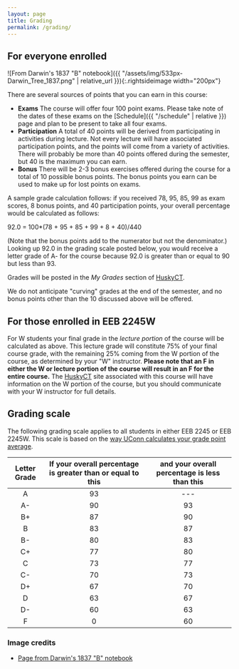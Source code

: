 ```yaml
---
layout: page
title: Grading
permalink: /grading/
---
```


## For everyone enrolled
![From Darwin's 1837 "B" notebook]({{ "/assets/img/533px-Darwin_Tree_1837.png" | relative_url }}){:.rightsideimage width="200px"}

There are several sources of points that you can earn in this course:
* **Exams** The course will offer four 100 point exams. Please take note of the dates of these exams on the [Schedule]({{ "/schedule" | relative }}) page and plan to be present to take all four exams. 
* **Participation** A total of 40 points will be derived from participating in activities during lecture. Not every lecture will have associated participation points, and the points will come from a variety of activities. There will probably be more than 40 points offered during the semester, but 40 is the maximum you can earn.
* **Bonus** There will be 2-3 bonus exercises offered during the course for a total of 10 possible bonus points. The bonus points you earn can be used to make up for lost points on exams. 

A sample grade calculation follows: if you received 78, 95, 85, 99 as exam scores, 8 bonus points, and 40 participation points, your overall percentage would be calculated as follows: 

92.0 = 100*(78 + 95 + 85 + 99 + 8 + 40)/440

(Note that the bonus points add to the numerator but not the denominator.) Looking up 92.0 in the grading scale posted below, you would receive a letter grade of A- for the course because 92.0 is greater than or equal to 90 but less than 93.

Grades will be posted in the _My Grades_ section of [HuskyCT](https://huskyct.uconn.edu/).

We do not anticipate "curving" grades at the end of the semester, and no bonus points other than the 10 discussed above will be offered.

## For those enrolled in EEB 2245W

For W students your final grade in the _lecture portion_ of the course will be calculated as
above. This lecture grade will constitute 75% of your final course grade, with the remaining 25%
coming from the W portion of the course, as determined by your "W" instructor. **Please note
that an F in either the W or lecture portion of the course will result in an F for the entire
course.** The [HuskyCT](https://huskyct.uconn.edu/) site associated with this course will have information on the W
portion of the course, but you should communicate with your W instructor for full details.

## Grading scale

The following grading scale applies to all students in either EEB 2245 or EEB 2245W. This scale is based on the [way UConn calculates your grade point average](https://catalog.uconn.edu/academic-regulations/grade-information/).

| Letter Grade | If your overall percentage is greater than or equal to this | and your overall percentage is less than this |
| :----------: | :---------------------------------------------------------: | :-------------------------------------------: |
|      A       |                            93                               |                ---                            |
|      A-      |                            90                               |                 93                            |
|      B+      |                            87                               |                 90                            |
|      B       |                            83                               |                 87                            |
|      B-      |                            80                               |                 83                            |
|      C+      |                            77                               |                 80                            |
|      C       |                            73                               |                 77                            |
|      C-      |                            70                               |                 73                            |
|      D+      |                            67                               |                 70                            |
|      D       |                            63                               |                 67                            |
|      D-      |                            60                               |                 63                            |
|      F       |                             0                               |                 60                            |


### Image credits
- [Page from Darwin's 1837 "B" notebook](https://en.wikipedia.org/wiki/Charles_Darwin#/media/File:Darwin_Tree_1837.png)
